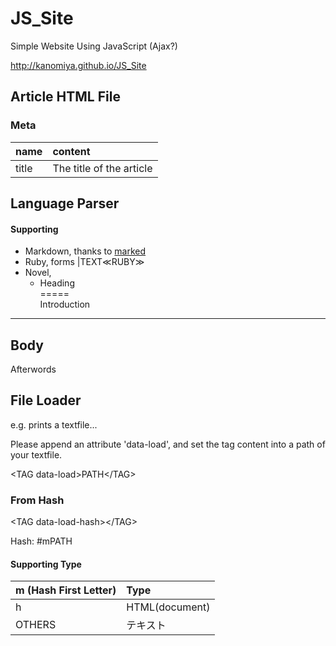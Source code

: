 # JS_Site
Simple Website Using JavaScript (Ajax?)

http://kanomiya.github.io/JS_Site

## Article HTML File

### Meta
|name|content|
|:--|:--|
|title|The title of the article|

## Language Parser
#### Supporting
- Markdown, thanks to [marked](https://github.com/chjj/marked)
- Ruby, forms |TEXT≪RUBY≫
- Novel, 
    - Heading  
=====  
Introduction  
-----  
Body  
-----  
Afterwords

## File Loader
e.g. prints a textfile...

Please append an attribute 'data-load', and set the tag content into a path of your textfile.

&lt;TAG data-load&gt;PATH&lt;/TAG&gt;

### From Hash
&lt;TAG data-load-hash&gt;&lt;/TAG&gt;

Hash: #mPATH

#### Supporting Type
|m (Hash First Letter)|Type|
|:--|:--|
|h|HTML(document)|
|OTHERS|テキスト|
